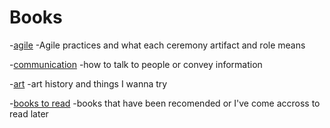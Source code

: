 

# Books

-[agile](/agile)
  -Agile practices and what each ceremony artifact and role means
  
-[communication](/communication)
  -how to talk to people or convey information
  
-[art](/art)
  -art history and things I wanna try
  
-[books to read](/toRead)
  -books that have been recomended or I've come accross to read later

